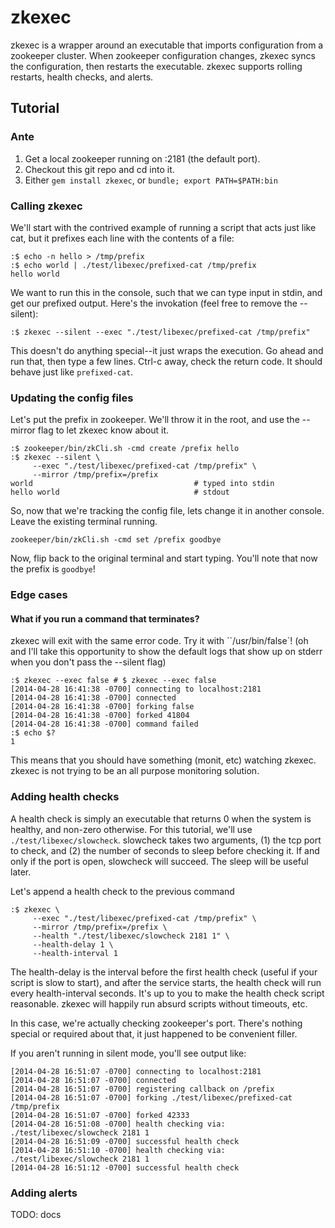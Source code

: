 # zkexec

zkexec is a wrapper around an executable that imports configuration from a zookeeper cluster.  When zookeeper configuration changes, zkexec syncs the configuration, then restarts the executable.  zkexec supports rolling restarts, health checks, and alerts.

## Tutorial

### Ante

1. Get a local zookeeper running on :2181 (the default port).
2. Checkout this git repo and cd into it.
3. Either `gem install zkexec`, or `bundle; export PATH=$PATH:bin`

### Calling zkexec

We'll start with the contrived example of running a script that acts just like cat, but it prefixes each line with the contents of a file:

    :$ echo -n hello > /tmp/prefix
    :$ echo world | ./test/libexec/prefixed-cat /tmp/prefix
    hello world

We want to run this in the console, such that we can type input in stdin, and get our prefixed output.  Here's the invokation (feel free to remove the --silent):

    :$ zkexec --silent --exec "./test/libexec/prefixed-cat /tmp/prefix"

This doesn't do anything special--it just wraps the execution.  Go ahead and run that, then type a few lines.  Ctrl-c away, check the return code.  It should behave just like `prefixed-cat`.

### Updating the config files

Let's put the prefix in zookeeper.  We'll throw it in the root, and use the --mirror flag to let zkexec know about it.

    :$ zookeeper/bin/zkCli.sh -cmd create /prefix hello
    :$ zkexec --silent \
         --exec "./test/libexec/prefixed-cat /tmp/prefix" \
         --mirror /tmp/prefix=/prefix
    world                                    # typed into stdin
    hello world                              # stdout    

So, now that we're tracking the config file, lets change it in another console.  Leave the existing terminal running.

    zookeeper/bin/zkCli.sh -cmd set /prefix goodbye

Now, flip back to the original terminal and start typing.  You'll note that now the prefix is `goodbye`!

### Edge cases

#### What if you run a command that terminates?

zkexec will exit with the same error code.  Try it with ``/usr/bin/false`! (oh and I'll take this opportunity to show the default logs that show up on stderr when you don't pass the --silent flag)

    :$ zkexec --exec false # $ zkexec --exec false
    [2014-04-28 16:41:38 -0700] connecting to localhost:2181
    [2014-04-28 16:41:38 -0700] connected
    [2014-04-28 16:41:38 -0700] forking false
    [2014-04-28 16:41:38 -0700] forked 41804
    [2014-04-28 16:41:38 -0700] command failed
    :$ echo $?
    1

This means that you should have something (monit, etc) watching zkexec.  zkexec is not trying to be an all purpose monitoring solution.

### Adding health checks

A health check is simply an executable that returns 0 when the system is healthy, and non-zero otherwise.  For this tutorial, we'll use `./test/libexec/slowcheck`.  slowcheck takes two arguments, (1) the tcp port to check, and (2) the number of seconds to sleep before checking it.  If and only if the port is open, slowcheck will succeed.  The sleep will be useful later.

Let's append a health check to the previous command

    :$ zkexec \
         --exec "./test/libexec/prefixed-cat /tmp/prefix" \
         --mirror /tmp/prefix=/prefix \
         --health "./test/libexec/slowcheck 2181 1" \
         --health-delay 1 \
         --health-interval 1

The health-delay is the interval before the first health check (useful if your script is slow to start), and after the service starts, the health check will run every health-interval seconds.  It's up to you to make the health check script reasonable.  zkexec will happily run absurd scripts without timeouts, etc.

In this case, we're actually checking zookeeper's port. There's nothing special or required about that, it just happened to be convenient filler.

If you aren't running in silent mode, you'll see output like:

    [2014-04-28 16:51:07 -0700] connecting to localhost:2181
    [2014-04-28 16:51:07 -0700] connected
    [2014-04-28 16:51:07 -0700] registering callback on /prefix
    [2014-04-28 16:51:07 -0700] forking ./test/libexec/prefixed-cat /tmp/prefix
    [2014-04-28 16:51:07 -0700] forked 42333
    [2014-04-28 16:51:08 -0700] health checking via: ./test/libexec/slowcheck 2181 1
    [2014-04-28 16:51:09 -0700] successful health check
    [2014-04-28 16:51:10 -0700] health checking via: ./test/libexec/slowcheck 2181 1
    [2014-04-28 16:51:12 -0700] successful health check


### Adding alerts

TODO: docs